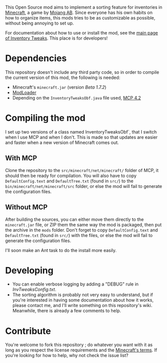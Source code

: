 This Open Source mod aims to implement a sorting feature for inventories in [Minecraft][1], a game by [Mojang AB][2]. Since everyone has his own habits on how to organize items, this mods tries to be as customizable as possible, without being annoying to set up.

For documentation about how to use or install the mod, see the [main page of Inventory Tweaks][3]. This place is for developers!

# Dependencies

This repository doesn't include any third party code, so in order to compile the current version of this mod, the following is needed:

 * Minecraft's `minecraft.jar` (version *Beta 1.7.2*)
 * [ModLoader][4]
 * Depending on the `InventoryTweaksObf.java` file used, [MCP 4.2](http://mcp.ocean-labs.de/index.php/MCP_Releases)

# Compiling the mod

I set up two versions of a class named InventoryTweaksObf`, that I switch when I use MCP and when I don't. This is made so that updates are easier and faster when a new version of Minecraft comes out.

## With MCP

Clone the repository to  the `src/minecraft/net/minecraft/` folder of MCP, it should then be ready for compilation. You will also have to copy `DefaultConfig.text` and `DefaultTree.txt` (found in `src/`) to the `bin/minecraft/net/minecraft/src` folder, or else the mod will fail to generate the configuration files.

## Without MCP

After building the sources, you can either move them directly to the `minecraft.jar` file, or ZIP them the same way the mod is packaged, then put the archive in the `mods` folder. Don't forget to copy `DefaultConfig.text` and `DefaultTree.txt` (found in `src/`) with the files, or else the mod will fail to generate the configuration files.

I'll soon make an Ant task to do the install more easily.

# Developing

 * You can enable verbose logging by adding a "DEBUG" rule in *InvTweaksConfig.txt*.
 * The sorting algorithm is probably not very easy to understand, but if you're interested in having some documentation about how it works, please contact me, and I'll write something on this repository's wiki. Meanwhile, there is already a few comments to help.

# Contribute

You're welcome to fork this repository ; do whatever you want with it as long as you respect the license requirements and the [Minecraft's terms][6]. If you're looking for how to help, why not check the issue list?

[1]: http://www.minecraft.net/
[2]: http://mojang.com/
[3]: http://wan.ka.free.fr/?invtweaks
[4]: http://www.minecraftforum.net/viewtopic.php?t=80246
[5]: http://mcp.ocean-labs.de/index.php/MCP_Releases
[6]: http://www.minecraft.net/copyright.jsp